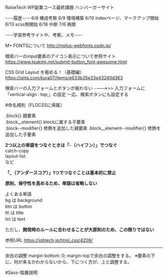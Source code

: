 RaiseTech WP副業コース最終課題
ハンバーガーサイト

----履歴----
6/8     構成考察
6/9     環境構築
6/10    indexページ、マークアップ開始
6/13    scss側開始
6/18    中断
7/6     再開







----学習参考サイトや、考察、メモ----

M+ FONTSについて
http://mplus-webfonts.osdn.jp/

検索バーのinput要素のアイコン表示について参照サイト
https://www.tsukimi.net/submit-button_font-awesome.html

CSS Grid Layout を極める！（基礎編）
https://qiita.com/kura07/items/e633b35e33e43240d363


検索バーの入力フォームとボタンが揃わない
---->>>     入力フォームに「vertical-align : top;」の設定
            一応、検索ボタンにも設定する







#命名規則（FLOCSSに帰属）

.block{}                    親要素  
.block__element{}           blockに属する子要素  
.block--modifier{}          修飾を追加した親要素
.block__element--modifier{} 修飾を追加した子要素  

**2つ以上の単語をつなぐときは「-（ハイフン）」でつなぐ**  
catch-copy  
layout-list  
など  

**「_（アンダースコア）」1つでつなぐことは基本的に禁止**

**原則、保守性を高めるため、単語は省略しない**

よくある単語  
    bg  は  background  
    btn は  button  
    ttl は  title  
    txt は  text  

ただし、**開発時のルールに合わせることが大原則のため、この限りではない**


参照URL https://jobtech.jp/html_css/4209/
***


余白の調整
margin-bottom: 0;
margin-topで余白の調整をする。
※要素の下に、何が来るかわからないから、下につく方が、上と調整する。





#Sass-階層説明